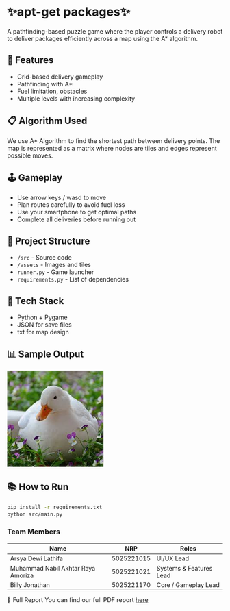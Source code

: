 # ✨apt-get packages✨

A pathfinding-based puzzle game where the player controls a delivery robot to deliver packages efficiently across a map using the A* algorithm.

## 📍 Features
- Grid-based delivery gameplay
- Pathfinding with A*
- Fuel limitation, obstacles
- Multiple levels with increasing complexity

## 📋 Algorithm Used
We use A* Algorithm to find the shortest path between delivery points. The map is represented as a matrix where nodes are tiles and edges represent possible moves.

## 🕹️ Gameplay
- Use arrow keys / wasd to move
- Plan routes carefully to avoid fuel loss
- Use your smartphone to get optimal paths
- Complete all deliveries before running out

## 📁 Project Structure
- `/src` - Source code
- `/assets` - Images and tiles
- `runner.py` - Game launcher
- `requirements.py` - List of dependencies

## 🔧 Tech Stack
- Python + Pygame
- JSON for save files
- txt for map design

## 📊 Sample Output
![screenshot](assets/images/placeholder.jpeg)

## 📚 How to Run
```bash
pip install -r requirements.txt
python src/main.py
```
### Team Members  
| Name | NRP | Roles |
| --- | --- | --- |
| Arsya Dewi Lathifa | 5025221015 | UI/UX Lead |
| Muhammad Nabil Akhtar Raya Amoriza | 5025221021 | Systems & Features Lead |
| Billy Jonathan | 5025221170 | Core / Gameplay Lead |

🧾 Full Report
You can find our full PDF report [here](https://www.youtube.com/watch?v=dQw4w9WgXcQ)